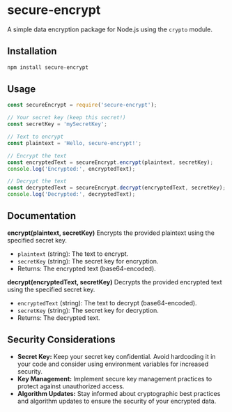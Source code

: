 # secure-encrypt

A simple data encryption package for Node.js using the `crypto` module.

## Installation

```bash
npm install secure-encrypt
```

## Usage
```javascript
const secureEncrypt = require('secure-encrypt');

// Your secret key (keep this secret!)
const secretKey = 'mySecretKey';

// Text to encrypt
const plaintext = 'Hello, secure-encrypt!';

// Encrypt the text
const encryptedText = secureEncrypt.encrypt(plaintext, secretKey);
console.log('Encrypted:', encryptedText);

// Decrypt the text
const decryptedText = secureEncrypt.decrypt(encryptedText, secretKey);
console.log('Decrypted:', decryptedText);

```

## Documentation
**encrypt(plaintext, secretKey)**
Encrypts the provided plaintext using the specified secret key.

- `plaintext` (string): The text to encrypt.
- `secretKey` (string): The secret key for encryption.
- Returns: The encrypted text (base64-encoded).

**decrypt(encryptedText, secretKey)**
Decrypts the provided encrypted text using the specified secret key.

- `encryptedText` (string): The text to decrypt (base64-encoded).
- `secretKey` (string): The secret key for decryption.
- Returns: The decrypted text.

## Security Considerations
- **Secret Key:** Keep your secret key confidential. Avoid hardcoding it in your code and consider using environment variables for increased security.
- **Key Management:** Implement secure key management practices to protect against unauthorized access.
- **Algorithm Updates:** Stay informed about cryptographic best practices and algorithm updates to ensure the security of your encrypted data.